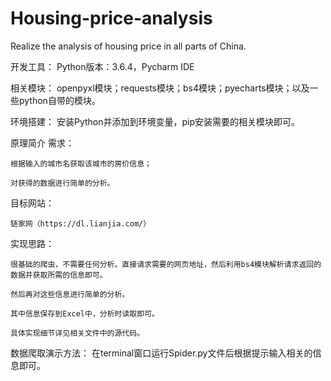 # Housing-price-analysis
Realize the analysis of housing price in all parts of China.

开发工具：
    Python版本：3.6.4，Pycharm IDE

相关模块：
    openpyxl模块；requests模块；bs4模块；pyecharts模块；以及一些python自带的模块。

环境搭建：
    安装Python并添加到环境变量，pip安装需要的相关模块即可。

原理简介
需求：

    根据输入的城市名获取该城市的房价信息；

    对获得的数据进行简单的分析。

目标网站：

    链家网（https://dl.lianjia.com/）

实现思路：

    很基础的爬虫，不需要任何分析。直接请求需要的网页地址，然后利用bs4模块解析请求返回的数据并获取所需的信息即可。

    然后再对这些信息进行简单的分析。

    其中信息保存到Excel中，分析时读取即可。

    具体实现细节详见相关文件中的源代码。

数据爬取演示方法：
    在terminal窗口运行Spider.py文件后根据提示输入相关的信息即可。
